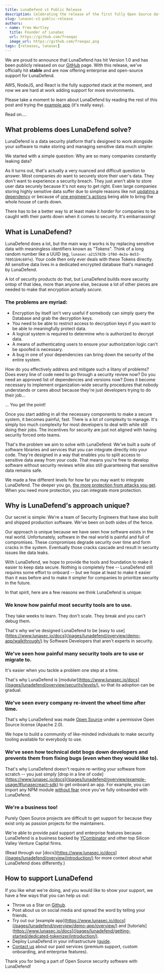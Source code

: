 ```yaml
---
title: LunaDefend v1 Public Release
description: Celebrating the release of the first fully Open Source data security platform
slug: lunasec-v1-public-release
authors:
- name: Free Wortley
  title: Founder of LunaSec
  url: https://github.com/freeqaz
  image_url: https://github.com/freeqaz.png
tags: [releases, lunasec]
---
```

<!--
  ~ Copyright by LunaSec (owned by Refinery Labs, Inc)
  ~
  ~ Licensed under the Creative Commons Attribution-ShareAlike 4.0 International
  ~ (the "License"); you may not use this file except in compliance with the
  ~ License. You may obtain a copy of the License at
  ~
  ~ https://creativecommons.org/licenses/by-sa/4.0/legalcode
  ~
  ~ See the License for the specific language governing permissions and
  ~ limitations under the License.
  ~
-->
We are proud to announce that LunaDefend has hit Version 1.0 and has been publicly released on our 
[GitHub](https://github.com/lunasec-io/lunasec) page. With this release, we've officially hit **stable** and are now 
offering enterprise and open-source support for LunaDefend.

AWS, NodeJS, and React is the fully supported stack at the moment, and now we are hard at work adding support for more environments.

Please take a moment to learn about LunaDefend by reading the rest of this post and trying the [example app](https://www.lunasec.io/docs/pages/lunadefend/overview/demo-app/overview/) (it's really easy).

Read on....
<!--truncate-->

## What problems does LunaDefend solve?
LunaDefend is a data security platform that's designed to work alongside your software to make storing and managing sensitive
data much simpler.

We started with a simple question: Why are so many companies constantly leaking data?

As it turns out, that's actually a very nuanced and difficult question to answer. Most companies _do_ want to securely
store their user's data. They don't want to experience a security breach. They just aren't able to store user data securely because it's not easy
to get right. Even large companies storing highly sensitive data suffer due to simple reasons like not
[updating a dependency](https://arstechnica.com/information-technology/2017/09/massive-equifax-breach-caused-by-failure-to-patch-two-month-old-bug/)
or because of [one engineer's actions](https://www.cnn.com/2019/07/29/business/capital-one-data-breach/index.html) 
being able to bring the whole house of cards down.

There has to be a better way to at least make it _harder_ for companies to be caught with their pants down when it comes to security. It's embarrassing!

## What is LunaDefend?
LunaDefend does a lot, but the main way it works is by replacing sensitive data with meaningless identifiers known as "Tokens". Think of a long
random number like a UUID (eg, `lunasec-a215783b-1f0d-4e2a-8e53-76951b9c60fe`). Your code then only ever deals with these 
Tokens directly. All sensitive data lives in a dedicated encrypted database that's managed by LunaDefend.

A lot of security products do that, but LunaDefend builds more security ontop of that idea, more than anyone else,
because a lot of other pieces are needed to make that encryption actually *secure*.

### The problems are myriad:
- Encryption by itself isn't very useful if somebody can simply query the Database and grab the decryption keys.
- You need to be able to restrict access to decryption keys if you want to be able to meaningfully protect data.
- A logical system is required to determine who is authorized to decrypt data.
- A means of authenticating users to ensure your authorization logic can't be spoofed is necessary.
- A bug in one of your dependencies can bring down the security of the entire system.


How do you effectively address and mitigate such a litany of problems? Does every line of code need to go through a security review now? Do you need an approved list of dependencies and versions now? Does it become necessary to implement organization-wide security procedures that nobody understands or cares about because they're just developers trying to do their job... 

... You get the point!


Once you start adding in all the necessary components to make a secure system, it becomes painful, fast. There
is a lot of complexity to manage. It's simply too much complexity for most developers to deal with while still
doing their jobs. The incentives for security are just not aligned with having security forced onto teams.

That's the problem we aim to solve with LunaDefend: We've built a suite of software libraries and services that you can
integrate directly into your code. They're designed in a way that enables you to split access to sensitive data away 
from your code. That means you're free to develop software without security reviews while also still guaranteeing that 
sensitive data remains safe.

We made a few different levels for how far you may want to integrate LunaDefend.  The deeper you go, [the more protection from attacks you get](https://www.lunasec.io/docs/pages/lunadefend/overview/security/levels/). 
When you need more protection, you can integrate more protection.

## Why is LunaDefend's approach unique?
Our secret is simple: We're a team of Security Engineers that have also built and shipped production software. 
We've been on both sides of the fence.

Our approach is unique because we have seen how software exists in the real world. Unfortunately, software in the real
world is painful and full of compromises. These compromises degrade security over time and form cracks in the system.
Eventually those cracks cascade and result in security issues like data leaks.

With LunaDefend, we hope to provide the tools and foundation to make it easier to keep data secure. Nothing is completely 
free -- LunaDefend still requires some effort to onboard -- but we hope at least to make it easier than it was before and to
make it simpler for companies to prioritize security in the future.

In that spirit, here are a few reasons we think LunaDefend is unique:

### We know how painful most security tools are to use.
They take weeks to learn. They don't scale. They break and you can't debug them.

That's why we've designed LunaDefend to be [easy to use](https://www.lunasec.io/docs](/pages/lunadefend/overview/demo-app/walkthrough/) 
by Software Developers that aren't experts in security.

### We've seen how painful many security tools are to use or migrate to.
It's easier when you tackle a problem one step at a time. 

That's why LunaDefend is [modular](https://www.lunasec.io/docs](/pages/lunadefend/overview/security/levels/), so that its adoption can be gradual.

### We've seen every company re-invent the wheel time after time.
That's why LunaDefend was made [Open Source](https://github.com/lunasec-io/lunasec/blob/master/LICENSE) under a 
permissive Open Source license (Apache 2.0).

We hope to build a community of like-minded individuals to make security tooling available for everybody to use.


### We've seen how technical debt bogs down developers and prevents them from fixing bugs (even when they would like to).
That's why LunaDefend doesn't require re-writing your software from scratch -- you just simply [drop in a line of code](https://www.lunasec.io/docs](/pages/lunadefend/overview/example-usage/#lunasecreact-sdk)
to get onboard an app.  For example, you can import any NPM module [without fear](https://www.bleepingcomputer.com/news/security/52-percent-of-all-javascript-npm-packages-could-have-been-hacked-via-weak-credentials/)
once you've fully onboarded with LunaDefend.

### We're a business too!
Purely Open Source projects are difficult to get support for because they exist only as passion projects for the maintainers.

We're able to provide paid support and enterprise features because LunaDefend is a business backed by 
[YCombinator](https://www.ycombinator.com/companies/lunasec) and other top Silicon Valley Venture Capital firms.

(Read through our [docs](https://www.lunasec.io/docs](/pages/lunadefend/overview/introduction/) for more context about what LunaDefend
does differently.)

## How to support LunaDefend
If you like what we're doing, and you would like to show your support, we have a few ways that you can help us out:

- Throw us a Star on [Github](https://github.com/lunasec-io/lunasec).
- Post about us on social media and spread the word by telling your friends.
- Try out our [example app](https://www.lunasec.io/docs](/pages/lunadefend/overview/demo-app/overview/) and [tutorials](https://www.lunasec.io/docs](/pages/lunadefend/getting-started/dedicated-tokenizer/introduction/).
- Deploy LunaDefend in your infrastructure ([guide](https://www.lunasec.io/docs](/pages/lunadefend/deployment/deploy-with-aws/)).
- [Contact us](https://www.lunasec.io/contact) about our paid services (premium support, custom onboarding, and enterprise features).

Thank you for being a part of Open Source security software with LunaDefend!

<br/><br/>
